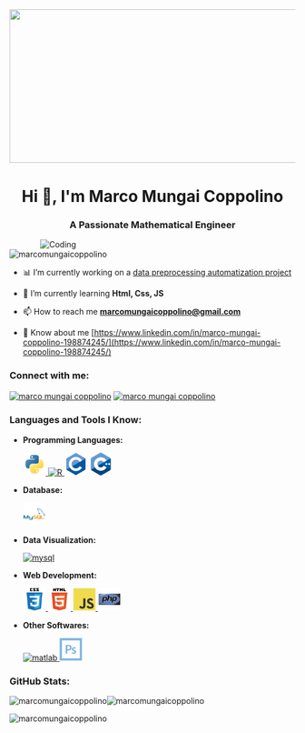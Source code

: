 <img src="https://thumbs.dreamstime.com/b/big-data-science-analysis-business-technology-concept-virtual-screen-big-data-science-analysis-business-technology-concept-145015243.jpg" width="1100" height="270">
<h1 align="center">Hi 👋, I'm Marco Mungai Coppolino</h1>
<h3 align="center">A Passionate Mathematical Engineer</h3>
<img src="https://media1.giphy.com/media/qgQUggAC3Pfv687qPC/giphy.gif?cid=790b7611f406f5a1856207386bfe33ad9473cfccf056e16b&rid=giphy.gif&ct=g" img align="right" alt="Coding" width="450" >

<p align="left"> <img src="https://komarev.com/ghpvc/?username=marcomungaicoppolino&label=Profile%20views&color=0e75b6&style=flat" alt="marcomungaicoppolino" /> </p>

- 📊 I’m currently working on a [data preprocessing automatization project](https://github.com/MarcoMungaiCoppolino/Simple_Preprocessing)

- 🌱 I’m currently learning **Html, Css, JS**

- 📫 How to reach me **marcomungaicoppolino@gmail.com**

- 📄 Know about me [https://www.linkedin.com/in/marco-mungai-coppolino-198874245/](https://www.linkedin.com/in/marco-mungai-coppolino-198874245/)

<h3 align="left">Connect with me:</h3>
<p align="left">
<a href="https://linkedin.com/in/marco mungai coppolino" target="blank"><img align="center" src="https://raw.githubusercontent.com/rahuldkjain/github-profile-readme-generator/master/src/images/icons/Social/linked-in-alt.svg" alt="marco mungai coppolino" height="30" width="40" /></a>
<a href="https://kaggle.com/marco mungai coppolino" target="blank"><img align="center" src="https://raw.githubusercontent.com/rahuldkjain/github-profile-readme-generator/master/src/images/icons/Social/kaggle.svg" alt="marco mungai coppolino" height="30" width="40" /></a>
</p>

<h3 align="left">Languages and Tools I Know:</h3>
<ul>
  <li><strong>Programming Languages: </strong></li>
  <p align="left"> <a href="https://www.python.org" target="_blank" rel="noreferrer"> <img src="https://raw.githubusercontent.com/devicons/devicon/master/icons/python/python-original.svg" alt="python" width="40" height="40"/> </a> <a href="https://www.r-project.org/" target="_blank" rel="noreferrer"> <img src="https://www.r-project.org/Rlogo.png" alt="R" width="40" height="40"/> </a <a href="https://www.cprogramming.com/" target="_blank" rel="noreferrer"> <img src="https://raw.githubusercontent.com/devicons/devicon/master/icons/c/c-original.svg" alt="c" width="40" height="40"/> </a> <a href="https://www.w3schools.com/cpp/" target="_blank" rel="noreferrer"> <img src="https://raw.githubusercontent.com/devicons/devicon/master/icons/cplusplus/cplusplus-original.svg" alt="cplusplus" width="40" height="40"/> </a> </p> 
  <li><strong>Database: </strong></li>
  <p align="left"> <a href="https://www.mysql.com/" target="_blank" rel="noreferrer"> <img src="https://raw.githubusercontent.com/devicons/devicon/master/icons/mysql/mysql-original-wordmark.svg" alt="mysql" width="40" height="40"/> </a> </p>
  <li><strong>Data Visualization: </strong></li>
  <p align="left"> <a href="https://powerbi.microsoft.com/en-au/" target="_blank" rel="noreferrer"> <img src="https://logos-world.net/wp-content/uploads/2022/02/Power-BI-Logo-700x394.png" alt="mysql" width="50" height="35"/> </a> </p>
  <li><strong>Web Development: </strong></li>
  <p align="left"> <a href="https://www.w3schools.com/css/" target="_blank" rel="noreferrer"> <img src="https://raw.githubusercontent.com/devicons/devicon/master/icons/css3/css3-original-wordmark.svg" alt="css3" width="40" height="40"/> </a> <a href="https://www.w3.org/html/" target="_blank" rel="noreferrer"> <img src="https://raw.githubusercontent.com/devicons/devicon/master/icons/html5/html5-original-wordmark.svg" alt="html5" width="40" height="40"/> </a> <a href="https://developer.mozilla.org/en-US/docs/Web/JavaScript" target="_blank" rel="noreferrer"> <img src="https://raw.githubusercontent.com/devicons/devicon/master/icons/javascript/javascript-original.svg" alt="javascript" width="40" height="40"/> 
</a>  <a href="https://www.php.net" target="_blank" rel="noreferrer"> <img src="https://raw.githubusercontent.com/devicons/devicon/master/icons/php/php-original.svg" alt="php" width="40" height="40"/> </a> </p>
  <li><strong>Other Softwares: </strong></li>
  <p align="left"> <a href="https://www.mathworks.com/" target="_blank" rel="noreferrer"> <img src="https://upload.wikimedia.org/wikipedia/commons/2/21/Matlab_Logo.png" alt="matlab" width="40" height="40"/> <a href="https://www.photoshop.com/en" target="_blank" rel="noreferrer"> <img src="https://raw.githubusercontent.com/devicons/devicon/master/icons/photoshop/photoshop-line.svg" alt="photoshop" width="40" height="40"/> </a> </p> 
</ul> 

<h3 align="left">GitHub Stats:</h3>
<p><img align="left" src="https://github-readme-stats.vercel.app/api/top-langs?username=marcomungaicoppolino&show_icons=true&theme=dark&locale=en&layout=compact" alt="marcomungaicoppolino" /></p>

<p> &nbsp;<img align="left" src="https://github-readme-stats.vercel.app/api?username=marcomungaicoppolino&show_icons=true&theme=dark&locale=en" alt="marcomungaicoppolino" /> </p>

<p><img align="left" src="https://github-readme-streak-stats.herokuapp.com/?user=marcomungaicoppolino&theme=dark" alt="marcomungaicoppolino" /></p>

